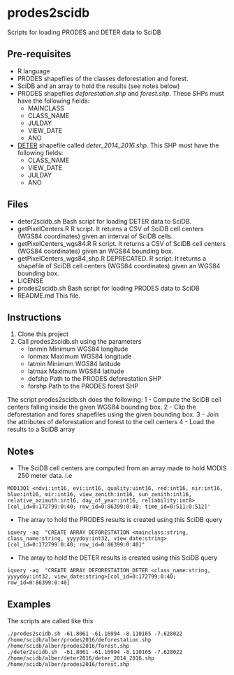 # prodes2scidb
Scripts for loading PRODES and DETER data to SciDB



## Pre-requisites
- R language
- PRODES shapefiles of the classes deforestation and forest.
- SciDB and an array to hold the results (see notes below)
- PRODES  shapefiles *deforestation.shp* and *forest.shp*. These SHPs must have the following fields: 
    - MAINCLASS
    - CLASS_NAME
    - JULDAY
    - VIEW_DATE
    - ANO
- [DETER](http://www.obt.inpe.br/deter/dados/) shapefile called *deter_2014_2016.shp*. This SHP must have the following fields: 
    - CLASS_NAME
    - VIEW_DATE
    - JULDAY
    - ANO



## Files
- deter2scidb.sh                Bash script for loading DETER data to SciDB.
- getPixelCenters.R             R script. It returns a CSV of SciDB cell centers (WGS84 coordinates) given an interval of SciDB cells.
- getPixelCenters_wgs84.R       R script. It returns a CSV of SciDB cell centers (WGS84 coordinates) given an WGS84 bounding box.
- getPixelCenters_wgs84_shp.R   DEPRECATED. R script. It returns a shapefile of SciDB cell centers (WGS84 coordinates) given an WGS84 bounding box.
- LICENSE
- prodes2scidb.sh               Bash script for loading PRODES data to SciDB
- README.md                     This file.



## Instructions
1. Clone this project
2. Call prodes2scidb.sh using the parameters
    - lonmin        Minimum WGS84 longitude
    - lonmax        Maximum WGS84 longitude
    - latmin        Minimum WGS84 latitude
    - latmax        Maximum WGS84 latitude
    - defshp        Path to the PRODES deforestation SHP
    - forshp        Path to the PRODES forest SHP

The script prodes2scidb.sh does the following:
1 - Compute the SciDB cell centers falling inside the given WGS84 bounding box.
2 - Clip the deforestation and fores shapefiles using the given bounding box.
3 - Join the attributes of deforestation and forest to the cell centers
4 - Load the results to a SciDB array



## Notes
- The SciDB cell centers are computed from an array made to hold MODIS 250 meter data. i.e 
```
MOD13Q1 <ndvi:int16, evi:int16, quality:uint16, red:int16, nir:int16, blue:int16, mir:int16, view_zenith:int16, sun_zenith:int16, relative_azimuth:int16, day_of_year:int16, reliability:int8> [col_id=0:172799:0:40; row_id=0:86399:0:40; time_id=0:511:0:512]'
```

- The array to hold the PRODES results is created using this SciDB query
```
iquery -aq  "CREATE ARRAY DEFORESTATION <mainclass:string, class_name:string, yyyydoy:int32, view_date:string>[col_id=0:172799:0:40; row_id=0:86399:0:40]"
```

- The array to hold the DETER results is created using this SciDB query
```
iquery -aq  "CREATE ARRAY DEFORESTATION_DETER <class_name:string, yyyydoy:int32, view_date:string>[col_id=0:172799:0:40; row_id=0:86399:0:40]
```


## Examples

The scripts are called like this
```
./prodes2scidb.sh -61.8061 -61.16994 -8.110165 -7.628022 /home/scidb/alber/prodes2016/deforestation.shp /home/scidb/alber/prodes2016/forest.shp
./deter2scidb.sh  -61.8061 -61.16994 -8.110165 -7.628022 /home/scidb/alber/deter2016/deter_2014_2016.shp /home/scidb/alber/prodes2016/forest.shp
```


